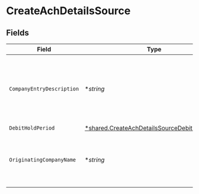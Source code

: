 # CreateAchDetailsSource


## Fields

| Field                                                                                                         | Type                                                                                                          | Required                                                                                                      | Description                                                                                                   | Example                                                                                                       |
| ------------------------------------------------------------------------------------------------------------- | ------------------------------------------------------------------------------------------------------------- | ------------------------------------------------------------------------------------------------------------- | ------------------------------------------------------------------------------------------------------------- | ------------------------------------------------------------------------------------------------------------- |
| `CompanyEntryDescription`                                                                                     | **string*                                                                                                     | :heavy_minus_sign:                                                                                            | An optional override of the default NACHA Company Entry Description for a transfer.                           | Gym Dues                                                                                                      |
| `DebitHoldPeriod`                                                                                             | [*shared.CreateAchDetailsSourceDebitHoldPeriod](../../models/shared/createachdetailssourcedebitholdperiod.md) | :heavy_minus_sign:                                                                                            | N/A                                                                                                           | 2-days                                                                                                        |
| `OriginatingCompanyName`                                                                                      | **string*                                                                                                     | :heavy_minus_sign:                                                                                            | An optional override of the default NACHA Company Name for a transfer.                                        | Whole Body Fit                                                                                                |